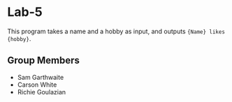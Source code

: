 # Lab-5

This program takes a name and a hobby as input, and outputs `{Name} likes {hobby}`.

## Group Members
- Sam Garthwaite
- Carson White
- Richie Goulazian
